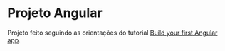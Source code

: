 # Projeto Angular

Projeto feito seguindo as orientações do tutorial [Build your first Angular app](https://angular.dev/tutorials/first-app).

